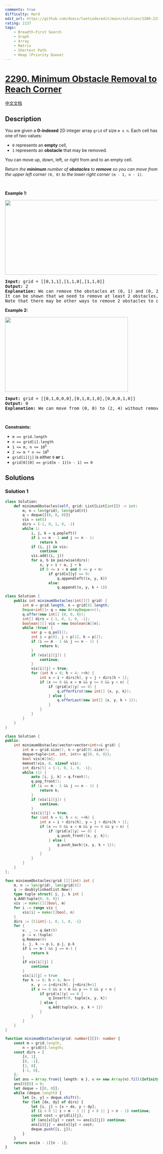 ```yaml
---
comments: true
difficulty: Hard
edit_url: https://github.com/doocs/leetcode/edit/main/solution/2200-2299/2290.Minimum%20Obstacle%20Removal%20to%20Reach%20Corner/README_EN.md
rating: 2137
tags:
    - Breadth-First Search
    - Graph
    - Array
    - Matrix
    - Shortest Path
    - Heap (Priority Queue)
---
```


# [2290. Minimum Obstacle Removal to Reach Corner](https://leetcode.com/problems/minimum-obstacle-removal-to-reach-corner)

[中文文档](/solution/2200-2299/2290.Minimum%20Obstacle%20Removal%20to%20Reach%20Corner/README.md)

## Description

<p>You are given a <strong>0-indexed</strong> 2D integer array <code>grid</code> of size <code>m x n</code>. Each cell has one of two values:</p>

<ul>
	<li><code>0</code> represents an <strong>empty</strong> cell,</li>
	<li><code>1</code> represents an <strong>obstacle</strong> that may be removed.</li>
</ul>

<p>You can move up, down, left, or right from and to an empty cell.</p>

<p>Return <em>the <strong>minimum</strong> number of <strong>obstacles</strong> to <strong>remove</strong> so you can move from the upper left corner </em><code>(0, 0)</code><em> to the lower right corner </em><code>(m - 1, n - 1)</code>.</p>

<p>&nbsp;</p>
<p><strong class="example">Example 1:</strong></p>
<img alt="" src="https://fastly.jsdelivr.net/gh/doocs/leetcode@main/solution/2200-2299/2290.Minimum%20Obstacle%20Removal%20to%20Reach%20Corner/images/example1drawio-1.png" style="width: 605px; height: 246px;" />
<pre>
<strong>Input:</strong> grid = [[0,1,1],[1,1,0],[1,1,0]]
<strong>Output:</strong> 2
<strong>Explanation:</strong> We can remove the obstacles at (0, 1) and (0, 2) to create a path from (0, 0) to (2, 2).
It can be shown that we need to remove at least 2 obstacles, so we return 2.
Note that there may be other ways to remove 2 obstacles to create a path.
</pre>

<p><strong class="example">Example 2:</strong></p>
<img alt="" src="https://fastly.jsdelivr.net/gh/doocs/leetcode@main/solution/2200-2299/2290.Minimum%20Obstacle%20Removal%20to%20Reach%20Corner/images/example1drawio.png" style="width: 405px; height: 246px;" />
<pre>
<strong>Input:</strong> grid = [[0,1,0,0,0],[0,1,0,1,0],[0,0,0,1,0]]
<strong>Output:</strong> 0
<strong>Explanation:</strong> We can move from (0, 0) to (2, 4) without removing any obstacles, so we return 0.
</pre>

<p>&nbsp;</p>
<p><strong>Constraints:</strong></p>

<ul>
	<li><code>m == grid.length</code></li>
	<li><code>n == grid[i].length</code></li>
	<li><code>1 &lt;= m, n &lt;= 10<sup>5</sup></code></li>
	<li><code>2 &lt;= m * n &lt;= 10<sup>5</sup></code></li>
	<li><code>grid[i][j]</code> is either <code>0</code> <strong>or</strong> <code>1</code>.</li>
	<li><code>grid[0][0] == grid[m - 1][n - 1] == 0</code></li>
</ul>

## Solutions

### Solution 1

<!-- tabs:start -->

```python
class Solution:
    def minimumObstacles(self, grid: List[List[int]]) -> int:
        m, n = len(grid), len(grid[0])
        q = deque([(0, 0, 0)])
        vis = set()
        dirs = (-1, 0, 1, 0, -1)
        while 1:
            i, j, k = q.popleft()
            if i == m - 1 and j == n - 1:
                return k
            if (i, j) in vis:
                continue
            vis.add((i, j))
            for a, b in pairwise(dirs):
                x, y = i + a, j + b
                if 0 <= x < m and 0 <= y < n:
                    if grid[x][y] == 0:
                        q.appendleft((x, y, k))
                    else:
                        q.append((x, y, k + 1))
```

```java
class Solution {
    public int minimumObstacles(int[][] grid) {
        int m = grid.length, n = grid[0].length;
        Deque<int[]> q = new ArrayDeque<>();
        q.offer(new int[] {0, 0, 0});
        int[] dirs = {-1, 0, 1, 0, -1};
        boolean[][] vis = new boolean[m][n];
        while (true) {
            var p = q.poll();
            int i = p[0], j = p[1], k = p[2];
            if (i == m - 1 && j == n - 1) {
                return k;
            }
            if (vis[i][j]) {
                continue;
            }
            vis[i][j] = true;
            for (int h = 0; h < 4; ++h) {
                int x = i + dirs[h], y = j + dirs[h + 1];
                if (x >= 0 && x < m && y >= 0 && y < n) {
                    if (grid[x][y] == 0) {
                        q.offerFirst(new int[] {x, y, k});
                    } else {
                        q.offerLast(new int[] {x, y, k + 1});
                    }
                }
            }
        }
    }
}
```

```cpp
class Solution {
public:
    int minimumObstacles(vector<vector<int>>& grid) {
        int m = grid.size(), n = grid[0].size();
        deque<tuple<int, int, int>> q{{0, 0, 0}};
        bool vis[m][n];
        memset(vis, 0, sizeof vis);
        int dirs[5] = {-1, 0, 1, 0, -1};
        while (1) {
            auto [i, j, k] = q.front();
            q.pop_front();
            if (i == m - 1 && j == n - 1) {
                return k;
            }
            if (vis[i][j]) {
                continue;
            }
            vis[i][j] = true;
            for (int h = 0; h < 4; ++h) {
                int x = i + dirs[h], y = j + dirs[h + 1];
                if (x >= 0 && x < m && y >= 0 && y < n) {
                    if (grid[x][y] == 0) {
                        q.push_front({x, y, k});
                    } else {
                        q.push_back({x, y, k + 1});
                    }
                }
            }
        }
    }
};
```

```go
func minimumObstacles(grid [][]int) int {
	m, n := len(grid), len(grid[0])
	q := doublylinkedlist.New()
	type tuple struct{ i, j, k int }
	q.Add(tuple{0, 0, 0})
	vis := make([][]bool, m)
	for i := range vis {
		vis[i] = make([]bool, n)
	}
	dirs := [5]int{-1, 0, 1, 0, -1}
	for {
		v, _ := q.Get(0)
		p := v.(tuple)
		q.Remove(0)
		i, j, k := p.i, p.j, p.k
		if i == m-1 && j == n-1 {
			return k
		}
		if vis[i][j] {
			continue
		}
		vis[i][j] = true
		for h := 0; h < 4; h++ {
			x, y := i+dirs[h], j+dirs[h+1]
			if x >= 0 && x < m && y >= 0 && y < n {
				if grid[x][y] == 0 {
					q.Insert(0, tuple{x, y, k})
				} else {
					q.Add(tuple{x, y, k + 1})
				}
			}
		}
	}
}
```

```ts
function minimumObstacles(grid: number[][]): number {
    const m = grid.length,
        n = grid[0].length;
    const dirs = [
        [0, 1],
        [0, -1],
        [1, 0],
        [-1, 0],
    ];
    let ans = Array.from({ length: m }, v => new Array(n).fill(Infinity));
    ans[0][0] = 0;
    let deque = [[0, 0]];
    while (deque.length) {
        let [x, y] = deque.shift();
        for (let [dx, dy] of dirs) {
            let [i, j] = [x + dx, y + dy];
            if (i < 0 || i > m - 1 || j < 0 || j > n - 1) continue;
            const cost = grid[i][j];
            if (ans[x][y] + cost >= ans[i][j]) continue;
            ans[i][j] = ans[x][y] + cost;
            deque.push([i, j]);
        }
    }
    return ans[m - 1][n - 1];
}
```

<!-- tabs:end -->

<!-- end -->
